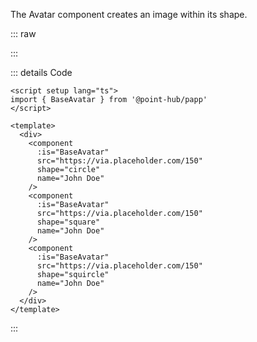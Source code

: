 The Avatar component creates an image within its shape.

::: raw

<AvatarShape />

:::

::: details Code

```vue {10,16,22}
<script setup lang="ts">
import { BaseAvatar } from '@point-hub/papp'
</script>

<template>
  <div>
    <component
      :is="BaseAvatar"
      src="https://via.placeholder.com/150"
      shape="circle"
      name="John Doe"
    />
    <component
      :is="BaseAvatar"
      src="https://via.placeholder.com/150"
      shape="square"
      name="John Doe"
    />
    <component
      :is="BaseAvatar"
      src="https://via.placeholder.com/150"
      shape="squircle"
      name="John Doe"
    />
  </div>
</template>
```

:::
